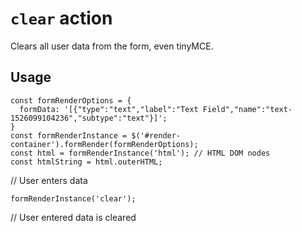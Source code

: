 # `clear` action

Clears all user data from the form, even tinyMCE.

## Usage
<pre><code class="js">const formRenderOptions = {
  formData: '[{"type":"text","label":"Text Field","name":"text-1526099104236","subtype":"text"}]';
}
const formRenderInstance = $('#render-container').formRender(formRenderOptions);
const html = formRenderInstance('html'); // HTML DOM nodes
const htmlString = html.outerHTML;
</code></pre>
// User enters data
<pre><code class="js">formRenderInstance('clear');</code></pre>
// User entered data is cleared

